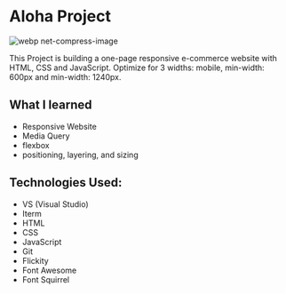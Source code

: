 # Aloha Project

![webp net-compress-image](https://user-images.githubusercontent.com/23506481/31589921-dce1618c-b1bd-11e7-99fa-9c77383b0dd6.jpg)

This Project is building a one-page responsive e-commerce website with HTML, CSS and JavaScript. Optimize for 3 widths: mobile, min-width: 600px and min-width: 1240px.
## What I learned 

- Responsive Website
- Media Query
- flexbox
- positioning, layering, and sizing

## Technologies Used:

- VS (Visual Studio)
- Iterm
- HTML
- CSS
- JavaScript
- Git 
- Flickity 
- Font Awesome
- Font Squirrel
